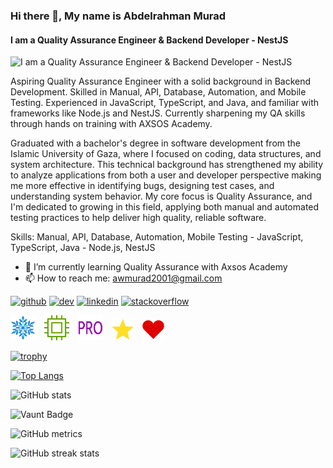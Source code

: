 ### Hi there 👋, My name is Abdelrahman Murad
#### I am a Quality Assurance Engineer & Backend Developer - NestJS
![I am a Quality Assurance Engineer & Backend Developer - NestJS](https://qph.cf2.quoracdn.net/main-qimg-92daff1d1a4543e74c02d0afa650a095-lq)

Aspiring Quality Assurance Engineer with a solid background in Backend Development. Skilled in Manual, API, Database, Automation, and Mobile Testing. Experienced in JavaScript, TypeScript, and Java, and familiar with frameworks like Node.js and NestJS. Currently sharpening my QA skills through hands on training with AXSOS Academy.

Graduated with a bachelor's degree in software development from the Islamic University of Gaza, where I focused on coding, data structures, and system architecture. This technical background has strengthened my ability to analyze applications from both a user and developer perspective making me more effective in identifying bugs, designing test cases, and understanding system behavior. My core focus is Quality Assurance, and I'm dedicated to growing in this field, applying both manual and automated testing practices to help deliver high quality, reliable software.

Skills: Manual, API, Database, Automation, Mobile Testing - JavaScript, TypeScript, Java - Node.js, NestJS

- 🌱 I’m currently learning Quality Assurance with Axsos Academy  
- 📫 How to reach me: awmurad2001@gmail.com 


[<img src='https://cdn.jsdelivr.net/npm/simple-icons@3.0.1/icons/github.svg' alt='github' height='40'>](https://github.com/https://github.com/AbdelrahmanMurad)  [<img src='https://cdn.jsdelivr.net/npm/simple-icons@3.0.1/icons/dev-dot-to.svg' alt='dev' height='40'>](https://dev.to/https://dev.to/abdelrahman_murad)  [<img src='https://cdn.jsdelivr.net/npm/simple-icons@3.0.1/icons/linkedin.svg' alt='linkedin' height='40'>](https://www.linkedin.com/in/www.linkedin.com/in/abdelrahmanmurad/)  [<img src='https://cdn.jsdelivr.net/npm/simple-icons@3.0.1/icons/stackoverflow.svg' alt='stackoverflow' height='40'>](https://stackoverflow.com/users/https://stackoverflow.com/users/21491688/abdelrahmanmurad)  

<a href='https://archiveprogram.github.com/'><img src='https://raw.githubusercontent.com/acervenky/animated-github-badges/master/assets/acbadge.gif' width='40' height='40'></a> <a href='https://docs.github.com/en/developers'><img src='https://raw.githubusercontent.com/acervenky/animated-github-badges/master/assets/devbadge.gif' width='40' height='40'></a> <a href='https://github.com/pricing'><img src='https://raw.githubusercontent.com/acervenky/animated-github-badges/master/assets/pro.gif' width='40' height='40'></a> <a href='https://stars.github.com/'><img src='https://raw.githubusercontent.com/acervenky/animated-github-badges/master/assets/starbadge.gif' width='35' height='35'></a> <a href='https://docs.github.com/en/github/supporting-the-open-source-community-with-github-sponsors'><img src='https://raw.githubusercontent.com/acervenky/animated-github-badges/master/assets/sponsorbadge.gif' width='35' height='35'></a> 

[![trophy](https://github-profile-trophy.vercel.app/?username=https://github.com/AbdelrahmanMurad)](https://github.com/ryo-ma/github-profile-trophy)

[![Top Langs](https://github-readme-stats.vercel.app/api/top-langs/?username=https://github.com/AbdelrahmanMurad)](https://github.com/anuraghazra/github-readme-stats)

![GitHub stats](https://github-readme-stats.vercel.app/api?username=https://github.com/AbdelrahmanMurad&show_icons=true&count_private=true)  

![Vaunt Badge](https://api.vaunt.dev/v1/github/entities/https://github.com/AbdelrahmanMurad/contributions?format=svg&private=true)  

![GitHub metrics](https://metrics.lecoq.io/https://github.com/AbdelrahmanMurad)  

![GitHub streak stats](https://streak-stats.demolab.com/?user=https://github.com/AbdelrahmanMurad)  

